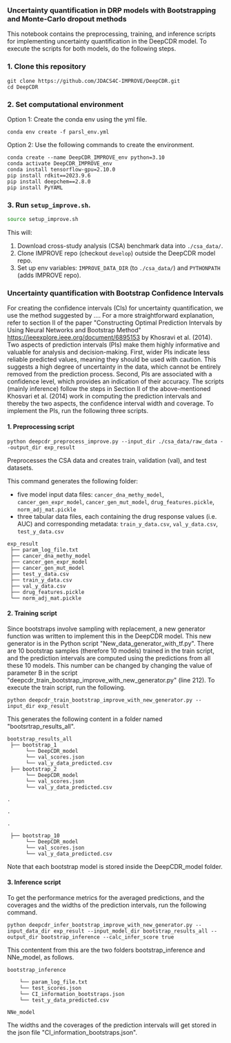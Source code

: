 ### Uncertainty quantification in DRP models with Bootstrapping and Monte-Carlo dropout methods

This notebook contains the preprocessing, training, and inference scripts for implementing uncertainty quantification in the DeepCDR model. To execute the scripts for both models, do the following steps.

### 1. Clone this repository
```
git clone https://github.com/JDACS4C-IMPROVE/DeepCDR.git
cd DeepCDR
```

### 2. Set computational environment

Option 1: Create the conda env using the yml file.
```
conda env create -f parsl_env.yml
```

Option 2: Use the following commands to create the environment.
```
conda create --name DeepCDR_IMPROVE_env python=3.10
conda activate DeepCDR_IMPROVE_env
conda install tensorflow-gpu=2.10.0
pip install rdkit==2023.9.6
pip install deepchem==2.8.0
pip install PyYAML
```

### 3. Run `setup_improve.sh`.
```bash
source setup_improve.sh
```

This will:
1. Download cross-study analysis (CSA) benchmark data into `./csa_data/`.
2. Clone IMPROVE repo (checkout `develop`) outside the DeepCDR model repo.
3. Set up env variables: `IMPROVE_DATA_DIR` (to `./csa_data/`) and `PYTHONPATH` (adds IMPROVE repo).

### Uncertainty quantification with Bootstrap Confidence Intervals

For creating the confidence intervals (CIs) for uncertainty quantification, we use the method suggested by .... For a more straightforward explanation, refer to section II of the paper "Constructing Optimal Prediction Intervals by Using Neural Networks and Bootstrap Method" https://ieeexplore.ieee.org/document/6895153 by Khosravi et al. (2014). Two aspects of prediction intervals (PIs) make them highly informative and valuable for analysis and decision-making. First, wider PIs indicate less reliable predicted values, meaning they should be used with caution. This suggests a high degree of uncertainty in the data, which cannot be entirely removed from the prediction process. Second, PIs are associated with a confidence level, which provides an indication of their accuracy. The scripts (mainly inference) follow the steps in Section II of the above-mentioned Khosvari et al. (2014) work in computing the prediction intervals and thereby the two aspects, the confidence interval width and coverage. To implement the PIs, run the following three scripts.

#### 1. Preprocessing script
```
python deepcdr_preprocess_improve.py --input_dir ./csa_data/raw_data --output_dir exp_result
```
Preprocesses the CSA data and creates train, validation (val), and test datasets.

This command generates the following folder:

* five model input data files: `cancer_dna_methy_model`, `cancer_gen_expr_model`, `cancer_gen_mut_model`, `drug_features.pickle`, `norm_adj_mat.pickle`
* three tabular data files, each containing the drug response values (i.e. AUC) and corresponding metadata: `train_y_data.csv`, `val_y_data.csv`, `test_y_data.csv`

```
exp_result
 ├── param_log_file.txt
 ├── cancer_dna_methy_model
 ├── cancer_gen_expr_model
 ├── cancer_gen_mut_model
 ├── test_y_data.csv
 ├── train_y_data.csv
 ├── val_y_data.csv
 ├── drug_features.pickle
 └── norm_adj_mat.pickle
```

#### 2. Training script

Since bootstraps involve sampling with replacement, a new generator function was written to implement this in the DeepCDR model. This new generator is in the Python script "New_data_generator_with_tf.py". There are 10 bootstrap samples (therefore 10 models) trained in the train script, and the prediction intervals are computed using the predictions from all these 10 models. This number can be changed by changing the value of parameter B in the script "deepcdr_train_bootstrap_improve_with_new_generator.py" (line 212). To execute the train script, run the following.

```
python deepcdr_train_bootstrap_improve_with_new_generator.py --input_dir exp_result
```

This generates the following content in a folder named "bootsrtrap_results_all".

```
bootstrap_results_all
 ├── bootstrap_1
      └── DeepCDR_model
      └── val_scores.json
      └── val_y_data_predicted.csv
 ├── bootstrap_2
      └── DeepCDR_model
      └── val_scores.json
      └── val_y_data_predicted.csv
 
.

.

.
 
 ├── bootstrap_10
      └── DeepCDR_model
      └── val_scores.json
      └── val_y_data_predicted.csv
```
Note that each bootstrap model is stored inside the DeepCDR_model folder.

#### 3. Inference script

To get the performance metrics for the averaged predictions, and the coverages and the widths of the prediction intervals, run the following command.

```
python deepcdr_infer_bootstrap_improve_with_new_generator.py --input_data_dir exp_result --input_model_dir bootstrap_results_all --output_dir bootstrap_inference --calc_infer_score true
```

This contentent from this are the two folders bootstrap_inference and NNe_model, as follows.

```
bootstrap_inference

    └── param_log_file.txt
    └── test_scores.json
    └── CI_information_bootstraps.json
    └── test_y_data_predicted.csv

NNe_model
```
The widths and the coverages of the prediction intervals will get stored in the json file "CI_information_bootstraps.json".




